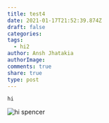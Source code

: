 ```yaml
---
title: test4
date: 2021-01-17T21:52:39.874Z
draft: false
categories: 
tags:
  - hi2
author: Ansh Jhatakia
authorImage: 
comments: true
share: true
type: post
---
```



```
hi
```

![hi spencer](/images/uploads/dumpster-fire.png)